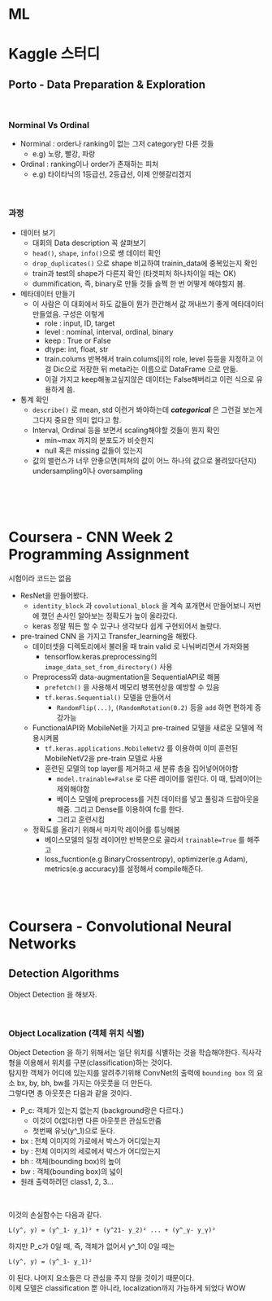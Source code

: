 # ML
# Kaggle 스터디
## Porto - Data Preparation & Exploration

<br>

### Norminal Vs Ordinal
- Norminal : order나 ranking이 없는 그저 category만 다른 것들
    - e.g) 노랑, 빨강, 파랑
- Ordinal : ranking이나 order가 존재하는 피처
    - e.g) 타이타닉의 1등급선, 2등급선, 
이제 안헷갈리겠지

<br>

### 과정
- 데이터 보기
    - 대회의 Data description 꼭 살펴보기
    - `head()`, `shape`, `info()`으로 쌩 데이터 확인
    - `drop_duplicates()` 으로 shape 비교하여 trainin_data에 중복있는지 확인
    - train과 test의 shape가 다른지 확인 (타겟피처 하나차이일 때는 OK)
    - dummification, 즉, binary로 만들 것들 슬쩍 한 번 어떻게 해야할지 봄.
- 메타데이터 만들기
    - 이 사람은 이 대회에서 하도 값들이 뭔가 깐간해서 값 꺼내쓰기 좋게 메타데이터 만들었음. 구성은 이렇게
        - role : input, ID, target
        - level : nominal, interval, ordinal, binary
        - keep : True or False
        - dtype: int, float, str
        - train.colums 반복해서 train.colums[i]의 role, level 등등을 지정하고 이걸 Dic으로 저장한 뒤 meta라는 이름으로 DataFrame 으로 만듦. 
        - 이걸 가지고 keep해놓고싶지않은 데이터는 False해버리고 이런 식으로 유용하게 씀.
- 통계 확인
    - `describe()` 로 mean, std 이런거 봐야하는데 ***categorical*** 은 그런걸 보는게 그다지 중요한 의미 없다고 함.
    - Interval, Ordinal 등을 보면서 scaling해야할 것들이 뭔지 확인
        - min~max 까지의 분포도가 비슷한지
        - null 혹은 missing 값들이 있는지
    - 값의 밸런스가 너무 안좋으면(피쳐의 값이 어느 하나의 값으로 몰려있다던지) undersampling이나 oversampling
        

<br><br><br>

# Coursera - CNN Week 2 Programming Assignment
시험이라 코드는 없음
- ResNet을 만들어봤다.
    - `identity_block` 과 `covolutional_block` 을 계속 포개면서 만들어보니 저번에 했던 손사인 알아보는 정확도가 높이 올라갔다.
    - keras 정말 뭐든 할 수 있구나 생각보다 쉽게 구현되어서 놀랐다.
- pre-trained CNN 을 가지고 Transfer_learning을 해봤다.
    - 데이터셋을 디렉토리에서 불러올 때 train valid 로 나눠버리면서 가져와봄
        - tensorflow.keras.preprocessing의 `image_data_set_from_directory()` 사용
    - Preprocess와 data-augmentation을 SequentialAPI로 해봄
        - `prefetch()` 을 사용해서 메모리 병목현상을 예방할 수 있음
        - `tf.keras.Sequential()` 모델을 만들어서 
            - `RandomFlip(...)`, `(RandomRotation(0.2)` 등을 `add` 하면 편하게 증강가능
    - FunctionalAPI와 MobileNet을 가지고 pre-trained 모델을 새로운 모델에 적용시켜봄
        - `tf.keras.applications.MobileNetV2` 를 이용하여 이미 훈련된 MobileNetV2을 pre-train 모델로 사용
        - 훈련된 모델의 top layer를 제거하고 새 분류 층을 집어넣어어야함
            - `model.trainable=False` 로 다른 레이어를 얼린다. 이 때, 탑레이어는 제외해야함
            - 베이스 모델에 preprocess를 거친 데이터를 넣고 풀링과 드랍아웃을 해줌. 그리고 Dense를 이용하여 fc를 한다.
            - 그리고 훈련시킴
    - 정확도를 올리기 위해서 마지막 레이어를 튜닝해봄
        - 베이스모델의 일정 레이어만 반복문으로 골라서 `trainable=True` 를 해주고 
        - loss_fucntion(e.g BinaryCrossentropy), optimizer(e.g Adam), metrics(e.g accuracy)를 설정해서 compile해준다.

<br><br>

# Coursera - Convolutional Neural Networks
## Detection Algorithms
Object Detection 을 해보자.

<br>

### Object Localization (객체 위치 식별)
Object Detection 을 하기 위해서는 일단 위치를 식별하는 것을 학습해야한다. 직사각형을 이용해서 위치를 구분(classification)하는 것이다. <br>
탐지한 객체가 어디에 있는지를 알려주기위해 ConvNet의 출력에 `bounding box` 의 요소 bx, by, bh, bw를 가지는 아웃풋을 더 만든다. <br>
그렇다면 총 아웃풋은 다음과 같을 것이다.

- P_c: 객체가 있는지 없는지 (background랑은 다르다.)
    - 이것이 0(없다)면 다른 아웃풋은 관심도안줌
    - 첫번째 유닛(y^_1)으로 둔다.
- bx : 전체 이미지의 가로에서 박스가 어디있는지
- by : 전체 이미지의 세로에서 박스가 어디있는지
- bh : 객체(bounding box)의 높이
- bw : 객체(bounding box)의 넓이
- 원래 출력하려던 class1, 2, 3...

<br>

이것의 손실함수는 다음과 같다.
```
L(y^, y) = (y^_1- y_1)² + (y^21- y_2)² ... + (y^_γ- y_γ)²  
```
하지만 P_c가 0일 때, 즉, 객체가 없어서 y^_1이 0일 때는

```
L(y^, y) = (y^_1- y_1)²
```
이 된다. 나머지 요소들은 다 관심을 주지 않을 것이기 때문이다. <br>
이제 모델은 classification 뿐 아니라, localization까지 가능하게 되었다 WOW

<br>



